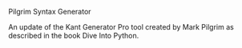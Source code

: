 Pilgrim Syntax Generator

An update of the Kant Generator Pro tool created by Mark Pilgrim as described in 
the book Dive Into Python.
